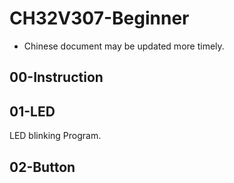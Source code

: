 # CH32V307-Beginner

- Chinese document may be updated more timely.

## 00-Instruction

## 01-LED

LED blinking Program.

## 02-Button
